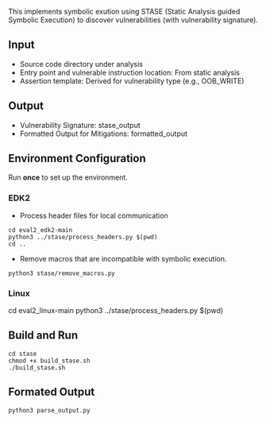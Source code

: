 This implements symbolic exution using STASE (Static Analysis guided Symbolic Execution) to discover vulnerabilities (with vulnerability signature).


## Input
- Source code directory under analysis 
- Entry point and vulnerable instruction location: From static analysis
- Assertion template: Derived for vulnerability type (e.g., OOB_WRITE)

## Output

- Vulnerability Signature: stase_output
- Formatted Output for Mitigations: formatted_output 


## Environment Configuration

Run **once** to set up the environment.

### EDK2
- Process header files for local communication
```
cd eval2_edk2-main
python3 ../stase/process_headers.py $(pwd)
cd ..
```

- Remove macros that are incompatible with symbolic execution.
```
python3 stase/remove_macros.py
```

### Linux
cd eval2_linux-main
python3 ../stase/process_headers.py $(pwd)


## Build and Run

```
cd stase
chmod +x build_stase.sh
./build_stase.sh
```

## Formated Output
``` 
python3 parse_output.py
```


